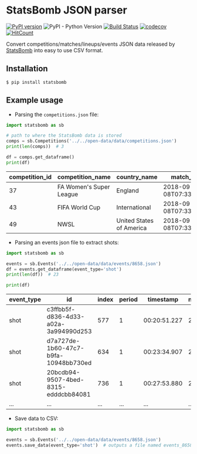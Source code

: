 # StatsBomb JSON parser

[![PyPI version](https://badge.fury.io/py/statsbomb.svg)](https://pypi.org/project/statsbomb/) 
![PyPI - Python Version](https://img.shields.io/pypi/pyversions/statsbomb.svg)
[![Build Status](https://travis-ci.org/imrankhan17/statsbomb.svg?branch=master)](https://travis-ci.org/imrankhan17/statsbomb)
[![codecov](https://codecov.io/gh/imrankhan17/statsbomb/branch/master/graph/badge.svg)](https://codecov.io/gh/imrankhan17/statsbomb)
[![HitCount](http://hits.dwyl.io/imrankhan17/statsbomb.svg)](http://hits.dwyl.io/imrankhan17/statsbomb)  

Convert competitions/matches/lineups/events JSON data released by [StatsBomb](https://github.com/statsbomb/open-data) into easy to use CSV format.

## Installation

`$ pip install statsbomb`

## Example usage

 * Parsing the `competitions.json` file:

```python
import statsbomb as sb

# path to where the StatsBomb data is stored
comps = sb.Competitions('../../open-data/data/competitions.json')
print(len(comps))  # 3

df = comps.get_dataframe()
print(df)
```

| competition_id | competition_name        | country_name             | match_available            | match_updated              | season_id | season_name |
|----------------|-------------------------|--------------------------|----------------------------|----------------------------|-----------|-------------|
| 37             | FA Women's Super League | England                  | 2018-09-08T07:33:39.356340 | 2018-09-08T07:33:39.356340 | 1         | 2017/2018   |
| 43             | FIFA World Cup          | International            | 2018-09-08T07:33:39.356340 | 2018-09-08T14:30:04.356514 | 3         | 2018        |
| 49             | NWSL                    | United States of America | 2018-09-08T07:33:39.356340 | 2018-09-08T07:33:39.356340 | 3         | 2018        |


 * Parsing an events json file to extract shots:

```python
import statsbomb as sb

events = sb.Events('../../open-data/data/events/8658.json')
df = events.get_dataframe(event_type='shot')
print(len(df))  # 23

print(df)
```

| event_type | id                                   | index | period | timestamp    | minute | second | possession | possession_team | play_pattern   | off_camera | team    | player            | position             | duration | under_pressure | statsbomb_xg | key_pass_id                          | body_part | type      | outcome | technique   | first_time | follows_dribble | redirect | one_on_one | open_goal | deflected | start_location_x | start_location_y | end_location_x | end_location_y | end_location_z |
|------------|--------------------------------------|-------|--------|--------------|--------|--------|------------|-----------------|----------------|------------|---------|-------------------|----------------------|----------|----------------|--------------|--------------------------------------|-----------|-----------|---------|-------------|------------|-----------------|----------|------------|-----------|-----------|------------------|------------------|----------------|----------------|----------------|
| shot       | c3ffbb5f-d836-4d33-a02a-3a994990d253 | 577   | 1      | 00:20:51.227 | 20     | 51     | 39         | Croatia         | From Free Kick | False      | Croatia | Domagoj Vida      | Left Center Back     | 1.013    |                | 0.05478843   | baafd0a9-1031-46df-82a2-16538d6e94cf | Head      | Open Play | Off T   | Normal      |            |                 |          |            |           |           | 112.0            | 49.0             | 119.0          | 36.7           | 4.7            |
| shot       | d7a727de-1b60-47c7-b9fa-10948bb730ed | 634   | 1      | 00:23:34.907 | 23     | 34     | 45         | Croatia         | From Free Kick | False      | Croatia | Ivan Rakitić      | Left Center Midfield | 2.053    |                | 0.04375982   | 9cc48e31-5a52-4074-97b1-5c3eafdd753d | Left Foot | Open Play | Off T   | Volley      |            |                 |          |            |           |           | 108.0            | 29.0             | 120.0          | 46.9           | 6.1            |
| shot       | 20bcdb94-9507-4bed-8315-edddcbb84081 | 736   | 1      | 00:27:53.880 | 27     | 53     | 53         | Croatia         | From Free Kick | False      | Croatia | Ivan Perišić      | Left Wing            | 0.587    |                | 0.12172278   | 90fdf286-3e32-4646-bcb1-a83a7d51593f | Left Foot | Open Play | Goal    | Half Volley |            | True            |          |            |           | True      | 105.0            | 32.0             | 120.0          | 43.3           | 0.7            |
| ...        | ...                                  | ...   | ...    | ...          | ...    | ...    | ...        | ...             | ...            | ...        | ...     | ...               | ...                  | ...      |     ...        | ...          |  ...                                 | ...       | ...       | ...     | ...         |   ...      | ...             |   ...    | ...        | ...       |  ...      | ...              | ...              | ...            | ...            | ...            |

* Save data to CSV:

```python
import statsbomb as sb

events = sb.Events('../../open-data/data/events/8658.json')
events.save_data(event_type='shot')  # outputs a file named events_8658_shot.csv
```
